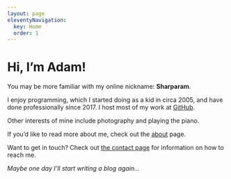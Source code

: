```yaml
---
layout: page
eleventyNavigation:
  key: Home
  order: 1
---
```


# Hi, I’m Adam!

You may be more familiar with my online nickname: **Sharparam**.

I enjoy programming, which I started doing as a kid in circa 2005, and have done professionally since 2017.
I host most of my work at [GitHub][github-sharparam].

Other interests of mine include photography and playing the piano.

If you’d like to read more about me, check out the [about](/about) page.

Want to get in touch? Check out [the contact page](/contact) for information on how to reach me.

_Maybe one day I’ll start writing a blog again…_

[github-sharparam]: https://github.com/Sharparam
